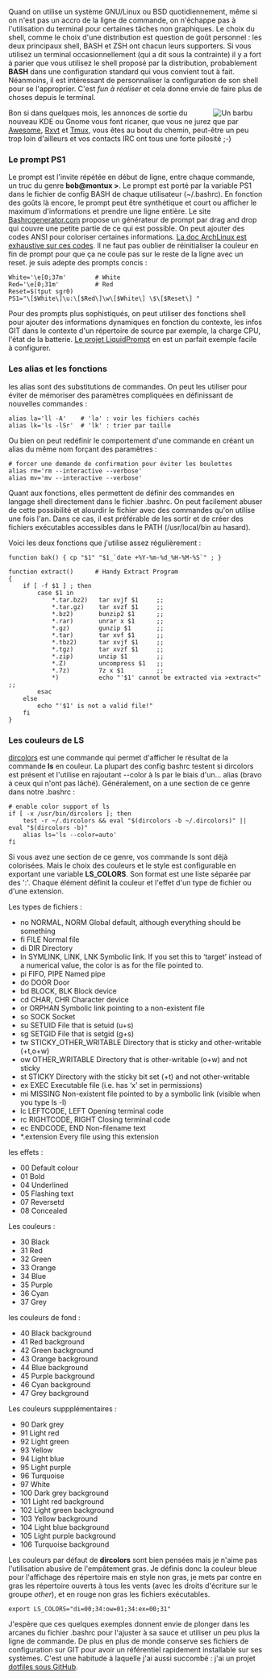 <!-- title: Back to roots, BASH -->
<!-- category: GNU/Linux -->
<!-- tag: planet -->

Quand on utilise un système GNU/Linux ou BSD quotidiennement, même si on n'est
pas un accro de la ligne de commande, on n'échappe pas à l'utilisation du
terminal<!-- more --> pour certaines tâches non graphiques. Le choix du shell, comme le
choix d'une distribution est question de goût personnel : les deux principaux
shell, BASH et ZSH ont chacun leurs supporters. Si vous utilisez un terminal
occasionnellement (qui a dit sous la contrainte) il y a fort à parier que vous
utilisez le shell proposé par la distribution, probablement **BASH** dans une
configuration standard qui vous convient tout à fait. Néanmoins, il est
intéressant de personnaliser la configuration de son shell pour se l'approprier.
C'est *fun à réaliser* et cela donne envie de faire plus de choses depuis le
terminal.

<img src="/images/2015/stallman-code.jpg" alt="Un barbu" style="margin: 0px
20px; float:right;" /> Bon si dans quelques mois, les annonces de sortie du nouveau KDE ou
Gnome vous font ricaner, que vous ne jurez que par
[Awesome](http://awesome.naquadah.org),
[Rxvt](http://sourceforge.net/projects/rxvt) et
[Tmux](http://tmux.sourceforge.net), vous êtes au bout du chemin, peut-être un
peu trop loin d'ailleurs et vos contacts IRC ont tous une forte pilosité ;-)

### Le prompt PS1

Le prompt est l'invite répétée en début de ligne, entre chaque commande, un
truc du genre **bob@montux >**. Le prompt est porté par la variable PS1 dans le
fichier de config BASH de chaque utilisateur (~/.bashrc). En fonction des goûts
là encore, le prompt peut être synthétique et court ou afficher le maximum
d'informations et prendre une ligne entière. Le site
[Bashrcgenerator.com](http://bashrcgenerator.com) propose un générateur de
prompt par drag and drop qui couvre une petite partie de ce qui est possible.
On peut ajouter des codes ANSI pour coloriser certaines informations. [La doc
ArchLinux est exhaustive sur ces
codes](https://wiki.archlinux.org/index.php/Color_Bash_Prompt).  Il ne faut pas
oublier de réinitialiser la couleur en fin de prompt pour que ça ne coule pas
sur le reste de la ligne avec un reset. je suis adepte des prompts concis :

```shell
White='\e[0;37m'        # White
Red='\e[0;31m'          # Red
Reset=$(tput sgr0)
PS1="\[$White\]\u:\[$Red\]\w\[$White\] \$\[$Reset\] "
```

Pour des prompts plus sophistiqués, on peut utiliser des fonctions shell pour
ajouter des informations dynamiques en fonction du contexte, les infos GIT dans
le contexte d'un répertoire de source par exemple, la charge CPU, l'état de la
batterie. [Le projet LiquidPrompt](https://github.com/nojhan/liquidprompt) en
est un parfait exemple facile à configurer.

### Les alias et les fonctions

les alias sont des substitutions de commandes. On peut les utiliser pour éviter
de mémoriser des paramètres compliquées en définissant de nouvelles commandes :

```shell
alias la='ll -A'    # 'la' : voir les fichiers cachés
alias lk='ls -lSr'  # 'lk' : trier par taille
```

Ou bien on peut redéfinir le comportement d'une commande en créant un alias du
même nom forçant des paramètres :

```shell
# forcer une demande de confirmation pour éviter les boulettes
alias rm='rm --interactive --verbose'
alias mv='mv --interactive --verbose'
```

Quant aux fonctions, elles permettent de définir des commandes en langage shell
directement dans le fichier .bashrc. On peut facilement abuser de cette
possibilité et alourdir le fichier avec des commandes qu'on utilise une fois
l'an. Dans ce cas, il est préférable de les sortir et de créer des fichiers
exécutables accessibles dans le PATH (/usr/local/bin au hasard).

Voici les deux fonctions que j'utilise assez régulièrement :

```shell
function bak() { cp "$1" "$1_`date +%Y-%m-%d_%H-%M-%S`" ; }

function extract()      # Handy Extract Program
{
    if [ -f $1 ] ; then
        case $1 in
            *.tar.bz2)   tar xvjf $1     ;;
            *.tar.gz)    tar xvzf $1     ;;
            *.bz2)       bunzip2 $1      ;;
            *.rar)       unrar x $1      ;;
            *.gz)        gunzip $1       ;;
            *.tar)       tar xvf $1      ;;
            *.tbz2)      tar xvjf $1     ;;
            *.tgz)       tar xvzf $1     ;;
            *.zip)       unzip $1        ;;
            *.Z)         uncompress $1   ;;
            *.7z)        7z x $1         ;;
            *)           echo "'$1' cannot be extracted via >extract<" ;;
        esac
    else
        echo "'$1' is not a valid file!"
    fi
}
```

### Les couleurs de LS

[dircolors](http://linux.die.net/man/1/dircolors) est une commande qui permet
d'afficher le résultat de la commande **ls** en couleur. La plupart des config
bashrc testent si dircolors est présent et l'utilise en rajoutant --color à
ls par le biais d'un... alias (bravo à ceux qui n'ont pas lâché). Généralement,
on a une section de ce genre dans notre .bashrc :

```shell
# enable color support of ls
if [ -x /usr/bin/dircolors ]; then
    test -r ~/.dircolors && eval "$(dircolors -b ~/.dircolors)" || eval "$(dircolors -b)"
    alias ls='ls --color=auto'
fi
```

Si vous avez une section de ce genre, vos commande ls sont déjà colorisées.
Mais le choix des couleurs et le style est configurable en exportant une
variable **LS_COLORS**. Son format est une liste séparée par des
':'. Chaque élément définit la couleur et l'effet d'un type de fichier ou d'une
extension.

Les types de fichiers :

- no  NORMAL, NORM    Global default, although everything should be something
- fi  FILE    Normal file
- di  DIR Directory
- ln  SYMLINK, LINK, LNK  Symbolic link. If you set this to ‘target’ instead of a numerical value, the color is as for the file pointed to.
- pi  FIFO, PIPE  Named pipe
- do  DOOR    Door
- bd  BLOCK, BLK  Block device
- cd  CHAR, CHR   Character device
- or  ORPHAN  Symbolic link pointing to a non-existent file
- so  SOCK    Socket
- su  SETUID  File that is setuid (u+s)
- sg  SETGID  File that is setgid (g+s)
- tw  STICKY_OTHER_WRITABLE   Directory that is sticky and other-writable (+t,o+w)
- ow  OTHER_WRITABLE  Directory that is other-writable (o+w) and not sticky
- st  STICKY  Directory with the sticky bit set (+t) and not other-writable
- ex  EXEC    Executable file (i.e. has ‘x’ set in permissions)
- mi  MISSING Non-existent file pointed to by a symbolic link (visible when you type ls -l)
- lc  LEFTCODE, LEFT  Opening terminal code
- rc  RIGHTCODE, RIGHT    Closing terminal code
- ec  ENDCODE, END    Non-filename text
- \*.extension Every file using this extension

les effets :

- 00  Default colour
- 01  Bold
- 04  Underlined
- 05  Flashing text
- 07  Reversetd
- 08  Concealed

Les couleurs :

- 30  Black
- 31  Red
- 32  Green
- 33  Orange
- 34  Blue
- 35  Purple
- 36  Cyan
- 37  Grey

les couleurs de fond :

- 40  Black background
- 41  Red background
- 42  Green background
- 43  Orange background
- 44  Blue background
- 45  Purple background
- 46  Cyan background
- 47  Grey background

Les couleurs suppplémentaires :

- 90  Dark grey
- 91  Light red
- 92  Light green
- 93  Yellow
- 94  Light blue
- 95  Light purple
- 96  Turquoise
- 97  White
- 100 Dark grey background
- 101 Light red background
- 102 Light green background
- 103 Yellow background
- 104 Light blue background
- 105 Light purple background
- 106 Turquoise background

Les couleurs par défaut de **dircolors** sont bien pensées mais je n'aime pas
l'utilisation abusive de l'empâtement gras. Je définis donc la couleur bleue
pour l'affichage des répertoire mais en style non gras, je mets par contre en
gras les répertoire ouverts à tous les vents (avec les droits d'écriture sur le
groupe *other*), et en rouge non gras les fichiers exécutables.

```shell
export LS_COLORS="di=00;34:ow=01;34:ex=00;31"
```

J'espère que ces quelques exemples donnent envie de plonger dans les arcanes du
fichier .bashrc pour l'ajuster à sa sauce et utiliser un peu plus la ligne de
commande. De plus en plus de monde conserve ses fichiers de configuration sur
GIT pour avoir un référentiel rapidement installable sur ses systèmes. C'est
une habitude à laquelle j'ai aussi succombé : j'ai un projet [dotfiles sous
GitHub](https://github.com/kianby/dotfiles).
